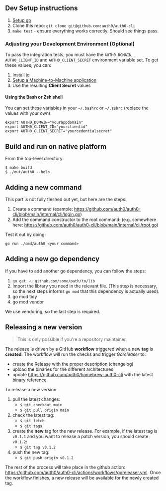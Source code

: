 ## Dev Setup instructions

1. [Setup go](https://golang.org/doc/install)
2. Clone this repo: `git clone git@github.com:auth0/auth0-cli`
3. `make test` - ensure everything works correctly. Should see things pass.

### Adjusting your Development Environment (Optional)

To pass the integration tests, you must have the `AUTH0_DOMAIN`, `AUTH0_CLIENT_ID` and `AUTH0_CLIENT_SECRET` environment variable set. To get these values, you can:

1. Install [jq](https://jqlang.github.io/jq/)
2. [Setup a Machine-to-Machine application](https://auth0.com/docs/get-started/auth0-overview/create-applications/machine-to-machine-apps)
3. Use the resulting **Client Secret** values

#### Using the Bash or Zsh shell

You can set these variables in your `~/.bashrc` or `~/.zshrc` (replace the values with your own):

```shell
export AUTH0_DOMAIN="yourappdomain"
export AUTH0_CLIENT_ID="yourclientid"
export AUTH0_CLIENT_SECRET="yourcedentialsecret"
```

## Build and run on native platform

From the top-level directory:
```
$ make build
$ ./out/auth0 --help
```

## Adding a new command

This part is not fully fleshed out yet, but here are the steps:

1. Create a command (example: https://github.com/auth0/auth0-cli/blob/main/internal/cli/login.go)
2. Add the command constructor to the root command: (e.g. somewhere here: https://github.com/auth0/auth0-cli/blob/main/internal/cli/root.go)

Test it out by doing:

```
go run ./cmd/auth0 <your command>
```

## Adding a new go dependency

If you have to add another go dependency, you can follow the steps:

1. `go get -u github.com/some/path/to/lib`
2. Import the library you need in the relevant file. (This step is necessary, so
   the next steps informs `go mod` that this dependency is actually used).
3. go mod tidy
4. go mod vendor

We use vendoring, so the last step is required.

## Releasing a new version 

> This is only possible if you're a repository maintainer.

The release is driven by a GitHub **workflow** triggered when a new **tag** is **created**. The workflow will run the checks and trigger _Goreleaser_ to:
- create the Release with the proper description (changelog)
- upload the binaries for the different architectures
- update https://github.com/auth0/homebrew-auth0-cli with the latest binary reference

To release a new version:

1. pull the latest changes: 
   - `$ git checkout main`
   - `$ git pull origin main`
2. check the latest tag: 
   - `$ git fetch`
   - `$ git tags`
3. create the **new** tag for the new release. For example, if the latest tag is `v0.1.1` and you want to release a patch version, you should create `v0.1.2`:
   - `$ git tag v0.1.2`
4. push the new tag: 
   - `$ git push origin v0.1.2`

The rest of the process will take place in the github action: https://github.com/auth0/auth0-cli/actions/workflows/goreleaser.yml.
Once the workflow finishes, a new release will be available for the newly created tag.
